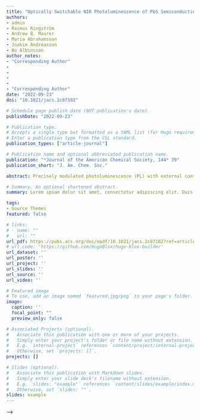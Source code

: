 ```yaml
---
title: "Optically Switchable NIR Photoluminescence of PbS Semiconducting Nanocrystals using Diarylethene Photoswitches"
authors:
- admin
- Rasmus Ringström
- Andrew B. Maurer
- Maria Abrahamsson
- Joakim Andréasson
- Bo Albinsson
author_notes:
- "Corresponding Author"
-
-
-
-
- "Corresponding Author"
date: "2022-09-23"
doi: "10.1021/jacs.2c07102"

# Schedule page publish date (NOT publication's date).
publishDate: "2022-09-23"

# Publication type.
# Accepts a single type but formatted as a YAML list (for Hugo requirements).
# Enter a publication type from the CSL standard.
publication_types: ["article-journal"]

# Publication name and optional abbreviated publication name.
publication: "*Journal of the American Chemical Society, 144* 39"
publication_short: "J. Am. Chem. Soc."

abstract: Precisely modulated photoluminescence (PL) with external control is highly demanded in material and biological sciences. However, it is challenging to switch the PL on and off in the NIR region with a high modulation contrast. Here, we demonstrate that reversible on and off switching of the PL in the NIR region can be achieved in a bicomponent system comprised of PbS semiconducting nanocrystals (NCs) and diarylethene (DAE) photoswitches. Photoisomerization of DAE to the ring-closed form upon UV light irradiation causes substantial quenching of the NIR PL of PbS NCs due to efficient triplet energy transfer. The NIR PL fully recovers to an on state upon reversing the photoisomerization of DAE to the ring-open form with green light irradiation. Importantly, fully reversible switching occurs without obvious fatigue, and the high PL on/off ratio (>100) outperforms all previously reported assemblies of NCs and photoswitches.

# Summary. An optional shortened abstract.
summary: Lorem ipsum dolor sit amet, consectetur adipiscing elit. Duis posuere tellus ac convallis placerat. Proin tincidunt magna sed ex sollicitudin condimentum.

tags:
- Source Themes
featured: false

# links:
# - name: ""
#   url: ""
url_pdf: https://pubs.acs.org/doi/epdf/10.1021/jacs.2c07102?ref=article_openPDF
# url_code: 'https://github.com/HugoBlox/hugo-blox-builder'
url_dataset: ''
url_poster: ''
url_project: ''
url_slides: ''
url_source: ''
url_video: ''

# Featured image
# To use, add an image named `featured.jpg/png` to your page's folder. 
image:
  caption: ''
  focal_point: ""
  preview_only: false

# Associated Projects (optional).
#   Associate this publication with one or more of your projects.
#   Simply enter your project's folder or file name without extension.
#   E.g. `internal-project` references `content/project/internal-project/index.md`.
#   Otherwise, set `projects: []`.
projects: []

# Slides (optional).
#   Associate this publication with Markdown slides.
#   Simply enter your slide deck's filename without extension.
#   E.g. `slides: "example"` references `content/slides/example/index.md`.
#   Otherwise, set `slides: ""`.
slides: example
---
```


<!-- <!-- {{% callout note %}}
Click the *Cite* button above to demo the feature to enable visitors to import publication metadata into their reference management software.
{{% /callout %}}

{{% callout note %}}
Create your slides in Markdown - click the *Slides* button to check out the example.
{{% /callout %}}

Add the publication's **full text** or **supplementary notes** here. You can use rich formatting such as including [code, math, and images](https://docs.hugoblox.com/content/writing-markdown-latex/). -->
 -->